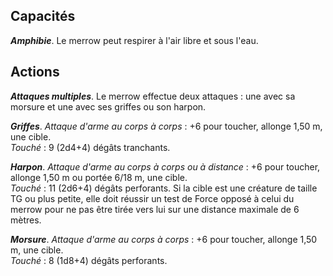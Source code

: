 ## Capacités
_**Amphibie**_. Le merrow peut respirer à l'air libre et sous l'eau.

## Actions
_**Attaques multiples**_. Le merrow effectue deux attaques : une avec sa morsure et une avec ses griffes ou son harpon.

_**Griffes**_. _Attaque d'arme au corps à corps_ : +6 pour toucher, allonge 1,50 m, une cible.  
_Touché_ : 9 (2d4+4) dégâts tranchants.

_**Harpon**_. _Attaque d'arme au corps à corps ou à distance_ : +6 pour toucher, allonge 1,50 m ou portée 6/18 m, une cible.  
_Touché_ : 11 (2d6+4) dégâts perforants. Si la cible est une créature de taille TG ou plus petite, elle doit réussir un test de Force opposé à celui du merrow pour ne pas être tirée vers lui sur une distance maximale de 6 mètres.

_**Morsure**_. _Attaque d'arme au corps à corps_ : +6 pour toucher, allonge 1,50 m, une cible.  
_Touché_ : 8 (1d8+4) dégâts perforants.
